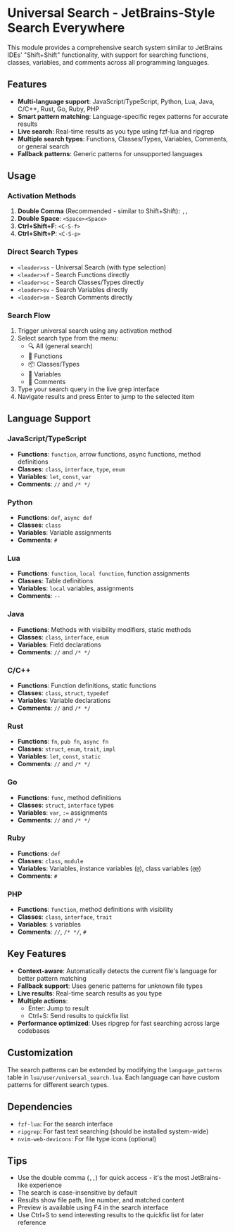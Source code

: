 # Universal Search - JetBrains-Style Search Everywhere

This module provides a comprehensive search system similar to JetBrains IDEs' "Shift+Shift" functionality, with support for searching functions, classes, variables, and comments across all programming languages.

## Features

- **Multi-language support**: JavaScript/TypeScript, Python, Lua, Java, C/C++, Rust, Go, Ruby, PHP
- **Smart pattern matching**: Language-specific regex patterns for accurate results
- **Live search**: Real-time results as you type using fzf-lua and ripgrep
- **Multiple search types**: Functions, Classes/Types, Variables, Comments, or general search
- **Fallback patterns**: Generic patterns for unsupported languages

## Usage

### Activation Methods

1. **Double Comma** (Recommended - similar to Shift+Shift): `,,`
2. **Double Space**: `<Space><Space>`
3. **Ctrl+Shift+F**: `<C-S-f>`
4. **Ctrl+Shift+P**: `<C-S-p>`

### Direct Search Types

- `<leader>ss` - Universal Search (with type selection)
- `<leader>sf` - Search Functions directly
- `<leader>sc` - Search Classes/Types directly
- `<leader>sv` - Search Variables directly
- `<leader>sm` - Search Comments directly

### Search Flow

1. Trigger universal search using any activation method
2. Select search type from the menu:
   - 🔍 All (general search)
   - 🔧 Functions
   - 📦 Classes/Types
   - 📝 Variables
   - 💬 Comments
3. Type your search query in the live grep interface
4. Navigate results and press Enter to jump to the selected item

## Language Support

### JavaScript/TypeScript
- **Functions**: `function`, arrow functions, async functions, method definitions
- **Classes**: `class`, `interface`, `type`, `enum`
- **Variables**: `let`, `const`, `var`
- **Comments**: `//` and `/* */`

### Python
- **Functions**: `def`, `async def`
- **Classes**: `class`
- **Variables**: Variable assignments
- **Comments**: `#`

### Lua
- **Functions**: `function`, `local function`, function assignments
- **Classes**: Table definitions
- **Variables**: `local` variables, assignments
- **Comments**: `--`

### Java
- **Functions**: Methods with visibility modifiers, static methods
- **Classes**: `class`, `interface`, `enum`
- **Variables**: Field declarations
- **Comments**: `//` and `/* */`

### C/C++
- **Functions**: Function definitions, static functions
- **Classes**: `class`, `struct`, `typedef`
- **Variables**: Variable declarations
- **Comments**: `//` and `/* */`

### Rust
- **Functions**: `fn`, `pub fn`, `async fn`
- **Classes**: `struct`, `enum`, `trait`, `impl`
- **Variables**: `let`, `const`, `static`
- **Comments**: `//` and `/* */`

### Go
- **Functions**: `func`, method definitions
- **Classes**: `struct`, `interface` types
- **Variables**: `var`, `:=` assignments
- **Comments**: `//` and `/* */`

### Ruby
- **Functions**: `def`
- **Classes**: `class`, `module`
- **Variables**: Variables, instance variables (`@`), class variables (`@@`)
- **Comments**: `#`

### PHP
- **Functions**: `function`, method definitions with visibility
- **Classes**: `class`, `interface`, `trait`
- **Variables**: `$` variables
- **Comments**: `//`, `/* */`, `#`

## Key Features

- **Context-aware**: Automatically detects the current file's language for better pattern matching
- **Fallback support**: Uses generic patterns for unknown file types
- **Live results**: Real-time search results as you type
- **Multiple actions**: 
  - Enter: Jump to result
  - Ctrl+S: Send results to quickfix list
- **Performance optimized**: Uses ripgrep for fast searching across large codebases

## Customization

The search patterns can be extended by modifying the `language_patterns` table in `lua/user/universal_search.lua`. Each language can have custom patterns for different search types.

## Dependencies

- `fzf-lua`: For the search interface
- `ripgrep`: For fast text searching (should be installed system-wide)
- `nvim-web-devicons`: For file type icons (optional)

## Tips

- Use the double comma (`,,`) for quick access - it's the most JetBrains-like experience
- The search is case-insensitive by default
- Results show file path, line number, and matched content
- Preview is available using F4 in the search interface
- Use Ctrl+S to send interesting results to the quickfix list for later reference